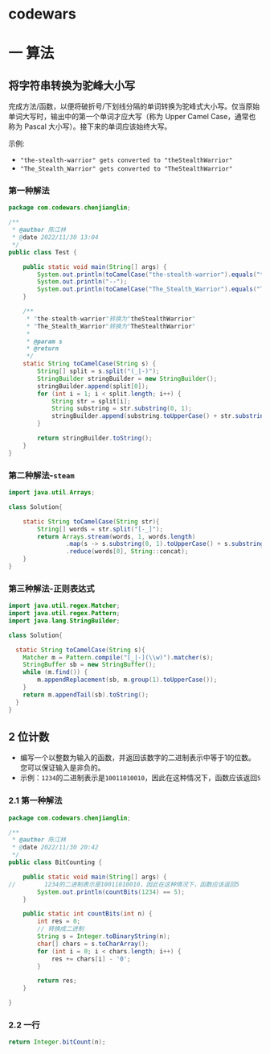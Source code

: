 # codewars

# 一 算法

## 将字符串转换为驼峰大小写

完成方法/函数，以便将破折号/下划线分隔的单词转换为驼峰式大小写。仅当原始单词大写时，输出中的第一个单词才应大写（称为 Upper Camel Case，通常也称为 Pascal 大小写）。接下来的单词应该始终大写。

示例:

- `"the-stealth-warrior" gets converted to "theStealthWarrior"`
- `"The_Stealth_Warrior" gets converted to "TheStealthWarrior"`

### 第一种解法

```java
package com.codewars.chenjianglin;

/**
 * @author 陈江林
 * @date 2022/11/30 13:04
 */
public class Test {

    public static void main(String[] args) {
        System.out.println(toCamelCase("the-stealth-warrior").equals("theStealthWarrior"));
        System.out.println("--");
        System.out.println(toCamelCase("The_Stealth_Warrior").equals("TheStealthWarrior"));
    }

    /**
     * "the-stealth-warrior"转换为"theStealthWarrior"
     * "The_Stealth_Warrior"转换为"TheStealthWarrior"
     *
     * @param s
     * @return
     */
    static String toCamelCase(String s) {
        String[] split = s.split("(_|-)");
        StringBuilder stringBuilder = new StringBuilder();
        stringBuilder.append(split[0]);
        for (int i = 1; i < split.length; i++) {
            String str = split[i];
            String substring = str.substring(0, 1);
            stringBuilder.append(substring.toUpperCase() + str.substring(1));
        }

        return stringBuilder.toString();
    }
}
```



### 第二种解法-`steam`

```java
import java.util.Arrays;

class Solution{

    static String toCamelCase(String str){
        String[] words = str.split("[-_]");
        return Arrays.stream(words, 1, words.length)
                .map(s -> s.substring(0, 1).toUpperCase() + s.substring(1))
                .reduce(words[0], String::concat);
    }
}
```



### 第三种解法-正则表达式

```java
import java.util.regex.Matcher;
import java.util.regex.Pattern;
import java.lang.StringBuilder;

class Solution{

  static String toCamelCase(String s){
    Matcher m = Pattern.compile("[_|-](\\w)").matcher(s);
    StringBuffer sb = new StringBuffer();
    while (m.find()) {
        m.appendReplacement(sb, m.group(1).toUpperCase());
    }
    return m.appendTail(sb).toString();
  }
}
```



## 2 位计数

- 编写一个以整数为输入的函数，并返回该数字的二进制表示中等于1的位数。您可以保证输入是非负的。
- 示例：`1234`的二进制表示是`10011010010`，因此在这种情况下，函数应该返回`5`



### 2.1 第一种解法

```java
package com.codewars.chenjianglin;

/**
 * @author 陈江林
 * @date 2022/11/30 20:42
 */
public class BitCounting {

    public static void main(String[] args) {
//        1234的二进制表示是10011010010，因此在这种情况下，函数应该返回5
        System.out.println(countBits(1234) == 5);
    }

    public static int countBits(int n) {
        int res = 0;
        // 转换成二进制
        String s = Integer.toBinaryString(n);
        char[] chars = s.toCharArray();
        for (int i = 0; i < chars.length; i++) {
            res += chars[i] - '0';
        }

        return res;
    }

}
```



### 2.2 一行

```java
return Integer.bitCount(n);
```